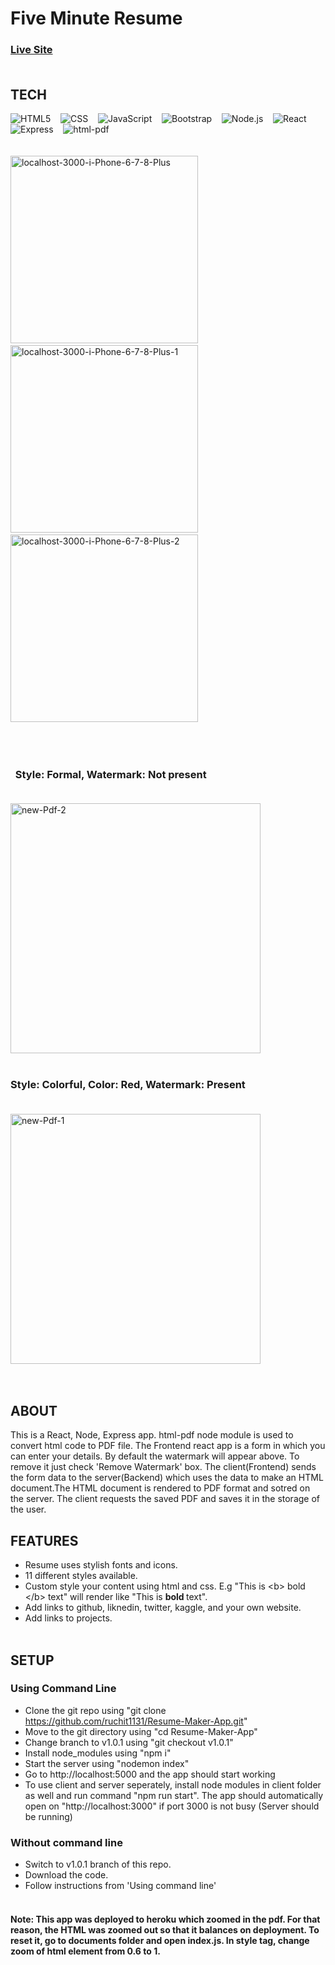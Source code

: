 # Five Minute Resume

### [Live Site](https://five-minute-resume.herokuapp.com/)<br/><br/>

## TECH

  ![HTML5](https://img.shields.io/badge/-HTML5-333333?style=flat&logo=HTML5)&nbsp;&nbsp;&nbsp;
  ![CSS](https://img.shields.io/badge/-CSS-333333?style=flat&logo=CSS3&logoColor=1572B6)&nbsp;&nbsp;&nbsp;
  ![JavaScript](https://img.shields.io/badge/-JavaScript-333333?style=flat&logo=javascript)&nbsp;&nbsp;&nbsp;
  ![Bootstrap](https://img.shields.io/badge/-Bootstrap-333333?style=flat&logo=bootstrap&logoColor=563D7C)&nbsp;&nbsp;&nbsp;
  ![Node.js](https://img.shields.io/badge/-Node.js-333333?style=flat&logo=node.js)&nbsp;&nbsp;&nbsp;
  ![React](https://img.shields.io/badge/-React-333333?style=flat&logo=react)&nbsp;&nbsp;&nbsp;
  ![Express](https://img.shields.io/badge/-Express-333333?style=flat&logo=express)&nbsp;&nbsp;&nbsp;
  ![html-pdf](https://img.shields.io/static/v1?label=module&message=html-pdf&color=blue)&nbsp;&nbsp;&nbsp;<br/><br/><br/>
<a href="https://ibb.co/q1gSmx9"><img src="https://i.ibb.co/ggW2t6w/localhost-3000-i-Phone-6-7-8-Plus.png" alt="localhost-3000-i-Phone-6-7-8-Plus" width="300"  border="0" /></a>&nbsp;&nbsp;&nbsp;&nbsp;
<a href="https://ibb.co/sPBjhT7"><img src="https://i.ibb.co/hMqskG0/localhost-3000-i-Phone-6-7-8-Plus-1.png" alt="localhost-3000-i-Phone-6-7-8-Plus-1" width="300" border="0" /></a>&nbsp;&nbsp;&nbsp;&nbsp;
<a href="https://ibb.co/VDsCNjn"><img src="https://i.ibb.co/sQZ1Pmx/localhost-3000-i-Phone-6-7-8-Plus-2.png" alt="localhost-3000-i-Phone-6-7-8-Plus-2" width="300" border="0" /></a><br/><br/><br/><br/>


### &nbsp;&nbsp;Style: Formal, Watermark: Not present<br/><br/>


<a href="https://ibb.co/M7P4HzR"><img src="https://i.ibb.co/89Ppwyj/new-Pdf-2.jpg" alt="new-Pdf-2" width="400" border="0" /></a><br/><br/>
### Style: Colorful, Color: Red, Watermark: Present<br/><br/>
<a href="https://ibb.co/g9tF9jv"><img src="https://i.ibb.co/3dSYdrf/new-Pdf-1.jpg" alt="new-Pdf-1"  width="400" border="0" /></a><br/><br/><br/>

## ABOUT
  This is a React, Node, Express app. html-pdf node module is used to convert html code to PDF file. The Frontend react app is a form in which you can enter your details. By default the watermark will appear above. To remove it just check 'Remove Watermark' box. The client(Frontend) sends the form data to the server(Backend) which uses the data to make an HTML document.The HTML document is rendered to PDF format and sotred on the server. The client requests the saved PDF and saves it in the storage of the user.

## FEATURES

  + Resume uses stylish fonts and icons.
  + 11 different styles available.
  + Custom style your content using html and css. E.g "This is &lt;b&gt; bold &lt;/b&gt; text" will render like  "This is <b> bold </b> text".
  + Add links to github, liknedin, twitter, kaggle, and your own website.
  + Add links to projects.
<br/><br/>

## SETUP

### Using Command Line

  + Clone the git repo using "git clone https://github.com/ruchit1131/Resume-Maker-App.git"
  + Move to the git directory using "cd Resume-Maker-App"
  + Change branch to v1.0.1 using "git checkout v1.0.1"
  + Install node_modules using "npm i"
  + Start the server using "nodemon index"
  + Go to http://localhost:5000 and the app should start working
  + To use client and server seperately, install node modules in client folder as well and run command "npm run start". The app should automatically open on "http://localhost:3000" if port 3000 is not busy (Server should be running)

### Without command line

  + Switch to v1.0.1 branch of this repo.
  + Download the code.
  + Follow instructions from 'Using command line' 
<br/><br/>


#### Note: This app was deployed to heroku which zoomed in the pdf. For that reason, the HTML was zoomed out so that it balances on deployment. To reset it, go to documents folder and open index.js. In style tag, change zoom of html element from 0.6 to 1.
